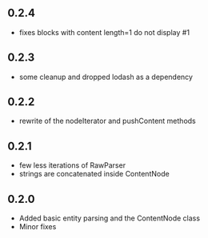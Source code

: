 ## 0.2.4
- fixes blocks with content length=1 do not display #1

## 0.2.3
- some cleanup and dropped lodash as a dependency

## 0.2.2
- rewrite of the nodeIterator and pushContent methods

## 0.2.1
- few less iterations of RawParser
- strings are concatenated inside ContentNode

## 0.2.0
- Added basic entity parsing and the ContentNode class
- Minor fixes
